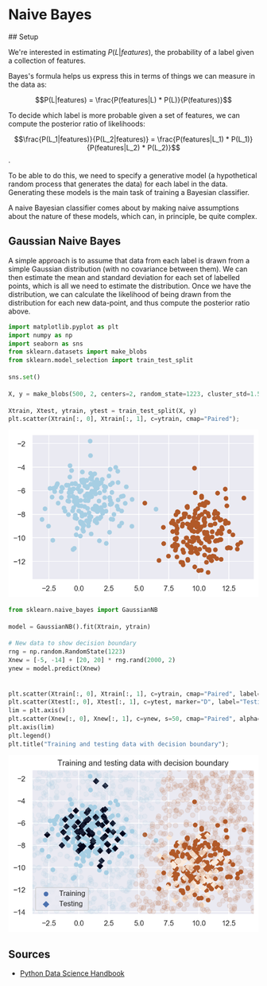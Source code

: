 # Naive Bayes


## Setup

We're interested in estimating $P(L|features)$, the probability of a label given a collection of features.

Bayes's formula helps us express this in terms of things we can measure in the data as:

$$P(L|features) = \frac{P(features|L) * P(L)}{P(features)}$$

To decide which label is more probable given a set of features, we can compute the posterior ratio of likelihoods:

$$\frac{P(L_1|features)}{P(L_2|features)} = \frac{P(features|L_1) * P(L_1)}{P(features|L_2) * P(L_2)}$$.

To be able to do this, we need to specify a generative model (a hypothetical random process that generates the data) for each label in the data. Generating these models is the main task of training a Bayesian classifier.

A naive Bayesian classifier comes about by making naive assumptions about the nature of these models, which can, in principle, be quite complex.

## Gaussian Naive Bayes

A simple approach is to assume that data from each label is drawn from a simple Gaussian distribution (with no covariance between them). We can then estimate the mean and standard deviation for each set of labelled points, which is all we need to estimate the distribution. Once we have the distribution, we can calculate the likelihood of being drawn from the distribution for each new data-point, and thus compute the posterior ratio above.

``` python
import matplotlib.pyplot as plt
import numpy as np
import seaborn as sns
from sklearn.datasets import make_blobs
from sklearn.model_selection import train_test_split

sns.set()

X, y = make_blobs(500, 2, centers=2, random_state=1223, cluster_std=1.5)

Xtrain, Xtest, ytrain, ytest = train_test_split(X, y)
plt.scatter(Xtrain[:, 0], Xtrain[:, 1], c=ytrain, cmap="Paired");
```

![](naive-bayes_files/figure-markdown_strict/cell-2-output-1.png)

``` python
from sklearn.naive_bayes import GaussianNB

model = GaussianNB().fit(Xtrain, ytrain)

# New data to show decision boundary
rng = np.random.RandomState(1223)
Xnew = [-5, -14] + [20, 20] * rng.rand(2000, 2)
ynew = model.predict(Xnew)


plt.scatter(Xtrain[:, 0], Xtrain[:, 1], c=ytrain, cmap="Paired", label="Training")
plt.scatter(Xtest[:, 0], Xtest[:, 1], c=ytest, marker="D", label="Testing")
lim = plt.axis()
plt.scatter(Xnew[:, 0], Xnew[:, 1], c=ynew, s=50, cmap="Paired", alpha=0.1)
plt.axis(lim)
plt.legend()
plt.title("Training and testing data with decision boundary");
```

![](naive-bayes_files/figure-markdown_strict/cell-3-output-1.png)

## Sources

-   [Python Data Science Handbook](https://www.oreilly.com/library/view/python-data-science/9781491912126/)

